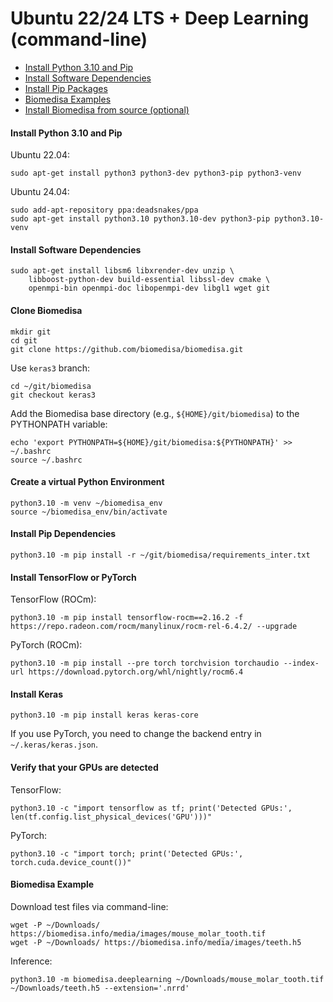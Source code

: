 # Ubuntu 22/24 LTS + Deep Learning (command-line)

- [Install Python 3.10 and Pip](#install-python-and-pip)
- [Install Software Dependencies](#install-software-dependencies)
- [Install Pip Packages](#install-pip-packages)
- [Biomedisa Examples](#biomedisa-examples)
- [Install Biomedisa from source (optional)](#install-biomedisa-from-source-optional)

#### Install Python 3.10 and Pip
Ubuntu 22.04:
```
sudo apt-get install python3 python3-dev python3-pip python3-venv
```
Ubuntu 24.04:
```
sudo add-apt-repository ppa:deadsnakes/ppa
sudo apt-get install python3.10 python3.10-dev python3-pip python3.10-venv
```

#### Install Software Dependencies
```
sudo apt-get install libsm6 libxrender-dev unzip \
    libboost-python-dev build-essential libssl-dev cmake \
    openmpi-bin openmpi-doc libopenmpi-dev libgl1 wget git
```

#### Clone Biomedisa
```
mkdir git
cd git
git clone https://github.com/biomedisa/biomedisa.git
```
Use `keras3` branch:
```
cd ~/git/biomedisa
git checkout keras3
```
Add the Biomedisa base directory (e.g., `${HOME}/git/biomedisa`) to the PYTHONPATH variable:
```
echo 'export PYTHONPATH=${HOME}/git/biomedisa:${PYTHONPATH}' >> ~/.bashrc
source ~/.bashrc
```

#### Create a virtual Python Environment
```
python3.10 -m venv ~/biomedisa_env
source ~/biomedisa_env/bin/activate
```

#### Install Pip Dependencies
```
python3.10 -m pip install -r ~/git/biomedisa/requirements_inter.txt
```

#### Install TensorFlow or PyTorch
TensorFlow (ROCm):
```
python3.10 -m pip install tensorflow-rocm==2.16.2 -f https://repo.radeon.com/rocm/manylinux/rocm-rel-6.4.2/ --upgrade
```
PyTorch (ROCm):
```
python3.10 -m pip install --pre torch torchvision torchaudio --index-url https://download.pytorch.org/whl/nightly/rocm6.4
```

#### Install Keras
```
python3.10 -m pip install keras keras-core
```
If you use PyTorch, you need to change the backend entry in `~/.keras/keras.json`.

#### Verify that your GPUs are detected
TensorFlow:
```
python3.10 -c "import tensorflow as tf; print('Detected GPUs:', len(tf.config.list_physical_devices('GPU')))"
```
PyTorch:
```
python3.10 -c "import torch; print('Detected GPUs:', torch.cuda.device_count())"
```

#### Biomedisa Example
Download test files via command-line:
```
wget -P ~/Downloads/ https://biomedisa.info/media/images/mouse_molar_tooth.tif
wget -P ~/Downloads/ https://biomedisa.info/media/images/teeth.h5
```
Inference:
```
python3.10 -m biomedisa.deeplearning ~/Downloads/mouse_molar_tooth.tif ~/Downloads/teeth.h5 --extension='.nrrd'
```

